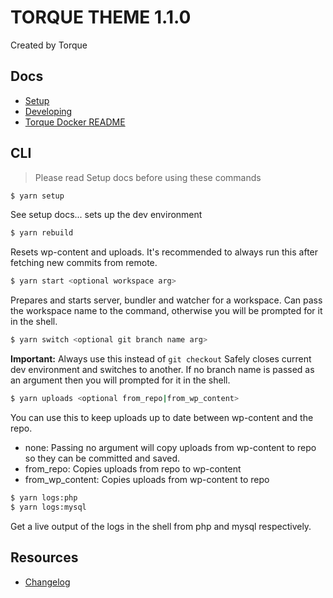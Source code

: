 # TORQUE THEME 1.1.0

Created by Torque

## Docs

- [Setup](./docs/setup.md)
- [Developing](./docs/developing.md)
- [Torque Docker README](./docs/docker.md)

## CLI

> Please read Setup docs before using these commands

```sh
$ yarn setup
```

See setup docs... sets up the dev environment

```sh
$ yarn rebuild
```

Resets wp-content and uploads.
It's recommended to always run this after fetching new commits from remote.

```sh
$ yarn start <optional workspace arg>
```

Prepares and starts server, bundler and watcher for a workspace.
Can pass the workspace name to the command, otherwise you will be prompted for it in the shell.

```sh
$ yarn switch <optional git branch name arg>
```

**Important:** Always use this instead of `git checkout`
Safely closes current dev environment and switches to another.
If no branch name is passed as an argument then you will prompted for it in the shell.

```sh
$ yarn uploads <optional from_repo|from_wp_content>
```

You can use this to keep uploads up to date between wp-content and the repo.

- none: Passing no argument will copy uploads from wp-content to repo so they can be committed and saved.
- from_repo: Copies uploads from repo to wp-content
- from_wp_content: Copies uploads from wp-content to repo

```sh
$ yarn logs:php
$ yarn logs:mysql
```

Get a live output of the logs in the shell from php and mysql respectively.

## Resources

- [Changelog](./docs/changelog.md)
